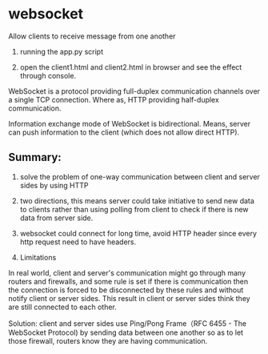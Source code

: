 # websocket
Allow clients to receive message from one another

1. running the app.py script

2. open the client1.html and client2.html in browser and see the effect through console. 



WebSocket is a protocol providing full-duplex communication channels over a single TCP connection. Where as, HTTP providing half-duplex communication.

Information exchange mode of WebSocket is bidirectional. Means, server can push information to the client (which does not allow direct HTTP).


## Summary:
1. solve the problem of one-way communication between client and server sides by using HTTP

2. two directions, this means server could take initiative to send new data to clients rather than using polling from client to check if there is new data from server side.

3. websocket could connect for long time, avoid HTTP header since every http request need to have headers.

4. Limitations

In real world, client and server's communication might go through many routers and firewalls, and some rule is set if there is communication then the connection is forced to be disconnected by these rules and without notify client or server sides. This result in client or server sides think they are still connected to each other.  

Solution: 
client and server sides use Ping/Pong Frame（RFC 6455 - The WebSocket Protocol) by sending data between one another so as to let those firewall, routers know they are having communication.

